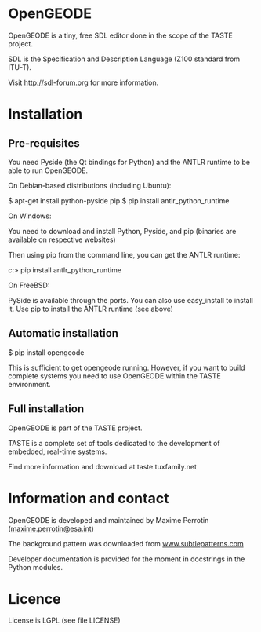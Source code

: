 OpenGEODE
=========

OpenGEODE is a tiny, free SDL editor done in the scope of the TASTE project.

SDL is the Specification and Description Language (Z100 standard from ITU-T).

Visit http://sdl-forum.org for more information.

Installation
============

Pre-requisites
--------------

You need Pyside (the Qt bindings for Python) and the ANTLR runtime to be
able to run OpenGEODE.

On Debian-based distributions (including Ubuntu):

$ apt-get install python-pyside pip
$ pip install antlr_python_runtime

On Windows:

You need to download and install Python, Pyside, and pip (binaries are
available on respective websites)

Then using pip from the command line, you can get the ANTLR runtime:

c:\> pip install antlr_python_runtime

On FreeBSD:

PySide is available through the ports.
You can also use easy_install to install it.
Use pip to install the ANTLR runtime (see above)

Automatic installation
----------------------

$ pip install opengeode

This is sufficient to get opengeode running. However, if you want to build
complete systems you need to use OpenGEODE within the TASTE environment.

Full installation
-----------------

OpenGEODE is part of the TASTE project. 

TASTE is a complete set of tools dedicated to the development of embedded,
real-time systems.

Find more information and download at taste.tuxfamily.net


Information and contact
=======================

OpenGEODE is developed and maintained by Maxime Perrotin
(maxime.perrotin@esa.int)

The background pattern was downloaded from www.subtlepatterns.com

Developer documentation is provided for the moment in docstrings
in the Python modules.

Licence
=======

License is LGPL (see file LICENSE)
